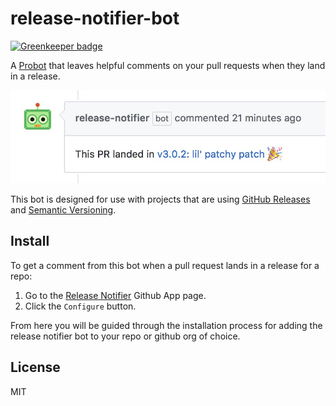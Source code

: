 # release-notifier-bot

[![Greenkeeper badge](https://badges.greenkeeper.io/release-notifier/release-notifier.svg)](https://greenkeeper.io/)

A [Probot](https://github.com/probot/probot) that leaves helpful comments on your pull requests when they land in a release.

![screenshot](screenshot.jpg)

This bot is designed for use with projects that are using [GitHub Releases](https://help.github.com/articles/creating-releases/) and [Semantic Versioning](https://semver.org/).

## Install

To get a comment from this bot when a pull request lands in a release for a repo:

1. Go to the [Release Notifier](https://github.com/apps/release-notifier) Github App page.
2. Click the `Configure` button.

From here you will be guided through the installation process for adding the release notifier bot to your repo or github org of choice.

## License

MIT
